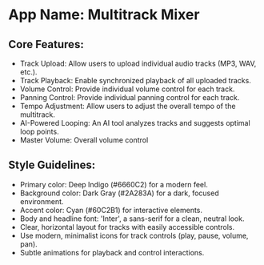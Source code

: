 # **App Name**: Multitrack Mixer

## Core Features:

- Track Upload: Allow users to upload individual audio tracks (MP3, WAV, etc.).
- Track Playback: Enable synchronized playback of all uploaded tracks.
- Volume Control: Provide individual volume control for each track.
- Panning Control: Provide individual panning control for each track.
- Tempo Adjustment: Allow users to adjust the overall tempo of the multitrack.
- AI-Powered Looping: An AI tool analyzes tracks and suggests optimal loop points.
- Master Volume: Overall volume control

## Style Guidelines:

- Primary color: Deep Indigo (#6660C2) for a modern feel.
- Background color: Dark Gray (#2A283A) for a dark, focused environment.
- Accent color: Cyan (#60C2B1) for interactive elements.
- Body and headline font: 'Inter', a sans-serif for a clean, neutral look.
- Clear, horizontal layout for tracks with easily accessible controls.
- Use modern, minimalist icons for track controls (play, pause, volume, pan).
- Subtle animations for playback and control interactions.